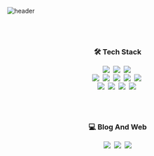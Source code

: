 ![header](https://capsule-render.vercel.app/api?type=soft&color=auto&height=150&section=header&text=Dohyun%20Ahn&fontSize=70&animation=twinkling)
<br>
<br>
<br>
<br>

<h3 align="center">🛠 Tech Stack</h3>

<p align="center">
  <img src="https://img.shields.io/badge/Javascript-ffb13b?style=flat-square&logo=javascript&logoColor=white"/></a>&nbsp 
  <img src="https://img.shields.io/badge/scss-CC6699?style=flat-square&logo=sass&logoColor=white"/></a>&nbsp 
  <img src="https://img.shields.io/badge/css-1572B6?style=flat-square&logo=css3&logoColor=white"/></a>&nbsp 
  <br>
  <img src="https://img.shields.io/badge/Nuxt.js-00C58E?style=flat-square&logo=Nuxt-dot-js&logoColor=white"/></a>&nbsp 
  <img src="https://img.shields.io/badge/Vue.js-4FC08D?style=flat-square&logo=Vue-dot-js&logoColor=white"/></a>&nbsp 
  <img src="https://img.shields.io/badge/Vuetify-1867C0?style=flat-square&logo=Vuetify&logoColor=white"/></a>&nbsp 
  <img src="https://img.shields.io/badge/Next.js-000000?style=flat-square&logo=Next-dot-js&logoColor=white"/></a>&nbsp 
  <img src="https://img.shields.io/badge/React-61DAFB?style=flat-square&logo=React&logoColor=white"/></a>&nbsp 
  <br>
  <img src="https://img.shields.io/badge/NodeJS-339933?style=flat-square&logo=node-dot-js&logoColor=white"/></a>&nbsp 
  <img src="https://img.shields.io/badge/Express-000000?style=flat-square&logo=Express&logoColor=white"/></a>&nbsp 
  <img src="https://img.shields.io/badge/Mysql-E6B91E?style=flat-square&logo=MySql&logoColor=white"/></a>&nbsp 
  <img src="https://img.shields.io/badge/aws-333664?style=flat-square&logo=amazon-aws&logoColor=white"/></a>&nbsp 
</p>

<br><br>

<h3 align="center">💻 Blog And Web</h3>
<p align="center">
  <a target="_blank" href="https://dev-dohyun.tistory.com"><img src="https://img.shields.io/badge/Tech%20Blog-000000?style=flat-square&link=https://dev-dohyun.tistory.com"/></a>&nbsp
  <a target="_blank" href="http://dohyunahn.me"><img src="https://img.shields.io/badge/Web%20Portfolio-61DAFB?style=flat-square&link=http://dohyunahn.me"/></a>&nbsp
  <a target="_blank" href="mailto:es7@kakao.com"><img src="https://img.shields.io/badge/Mail-FFCD00?style=flat-square&logo=kakao&logoColor=black&link=es7@kakao.com"/></a>
</p>
<br>
